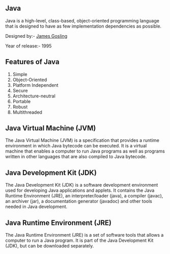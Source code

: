## Java

Java is a high-level, class-based, object-oriented programming language that is designed to have as few implementation dependencies as possible.

Designed by:- [James Gosling](https://www.google.com/search?rlz=1C5CHFA_enIN975IN975&sxsrf=AJOqlzUHYo37oDtgD7Zii1ctx6uRGWV9og:1674826459110&q=James+Gosling&si=AEcPFx6l3RvH8SFlhHZyn7jIc6m2bU9vmoFvFAMQv2WWSYjXNzlPMk30ZtgBZa03Ap07Zt1X7ijToFk1622RT2ldqsO1HT2lLZYAWbH-j-9nB3RlenjNFPyLEy_pZCsqQHzMnkZ7C1KGIL_6Z0-huopPfN8lauoT6kjDvBSZfaz_-JC1mvpCrovRLQvIRy7tSdwP2_1O2Cn-&sa=X&ved=2ahUKEwjcgZ_h7uf8AhUCyDgGHfyqAY0QmxMoAXoFCIABEAM&biw=1440&bih=788&dpr=2)

Year of release:- 1995

## Features of Java
1. Simple
2. Object-Oriented
3. Platform Independent
4. Secure
5. Architecture-neutral
6. Portable
7. Robust
8. Multithreaded

## Java Virtual Machine (JVM)
The Java Virtual Machine (JVM) is a specification that provides a runtime environment in which Java bytecode can be executed. It is a virtual machine that enables a computer to run Java programs as well as programs written in other languages that are also compiled to Java bytecode.

## Java Development Kit (JDK)
The Java Development Kit (JDK) is a software development environment used for developing Java applications and applets. It contains the Java Runtime Environment (JRE), an interpreter/loader (java), a compiler (javac), an archiver (jar), a documentation generator (javadoc) and other tools needed in Java development.

## Java Runtime Environment (JRE)
The Java Runtime Environment (JRE) is a set of software tools that allows a computer to run a Java program. It is part of the Java Development Kit (JDK), but can be downloaded separately.